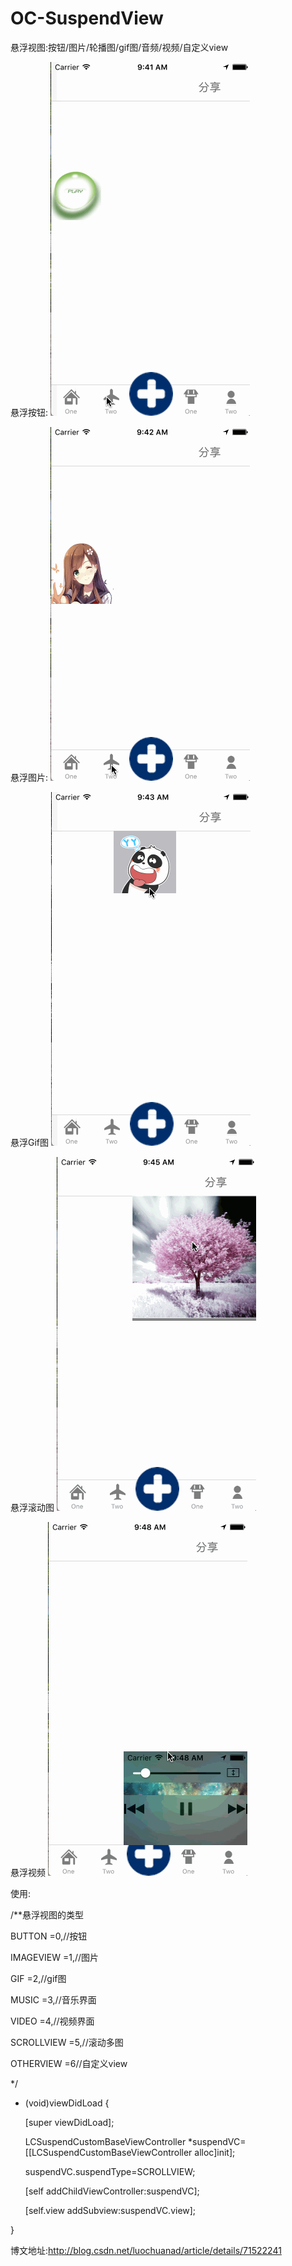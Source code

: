 # OC-SuspendView
悬浮视图:按钮/图片/轮播图/gif图/音频/视频/自定义view




悬浮按钮:
![image](https://github.com/LuochuanAD/OC-SuspendView/blob/master/SuspendView/suspendButton.gif)

悬浮图片:
![image](https://github.com/LuochuanAD/OC-SuspendView/blob/master/SuspendView/suspendImageView.gif)

悬浮Gif图
![image](https://github.com/LuochuanAD/OC-SuspendView/blob/master/SuspendView/suspendWebView.gif)

悬浮滚动图
![image](https://github.com/LuochuanAD/OC-SuspendView/blob/master/SuspendView/suspendScrollView.gif)

悬浮视频
![image](https://github.com/LuochuanAD/OC-SuspendView/blob/master/SuspendView/suspendVideo.gif)



使用:


/**悬浮视图的类型

 BUTTON    =0,//按钮
 
 
 IMAGEVIEW =1,//图片
 
 
 GIF       =2,//gif图
 
 
 MUSIC     =3,//音乐界面
 
 
 VIDEO     =4,//视频界面
 
 
 SCROLLVIEW =5,//滚动多图
 
 
 OTHERVIEW =6//自定义view
 
 
 */
 
 
 
- (void)viewDidLoad {


    [super viewDidLoad];
    
    
    
    LCSuspendCustomBaseViewController *suspendVC=[[LCSuspendCustomBaseViewController alloc]init];
    
    
    
    suspendVC.suspendType=SCROLLVIEW;
    
    
    
    [self addChildViewController:suspendVC];
    
    
    
    [self.view addSubview:suspendVC.view];
    
    
    
}


博文地址:http://blog.csdn.net/luochuanad/article/details/71522241
